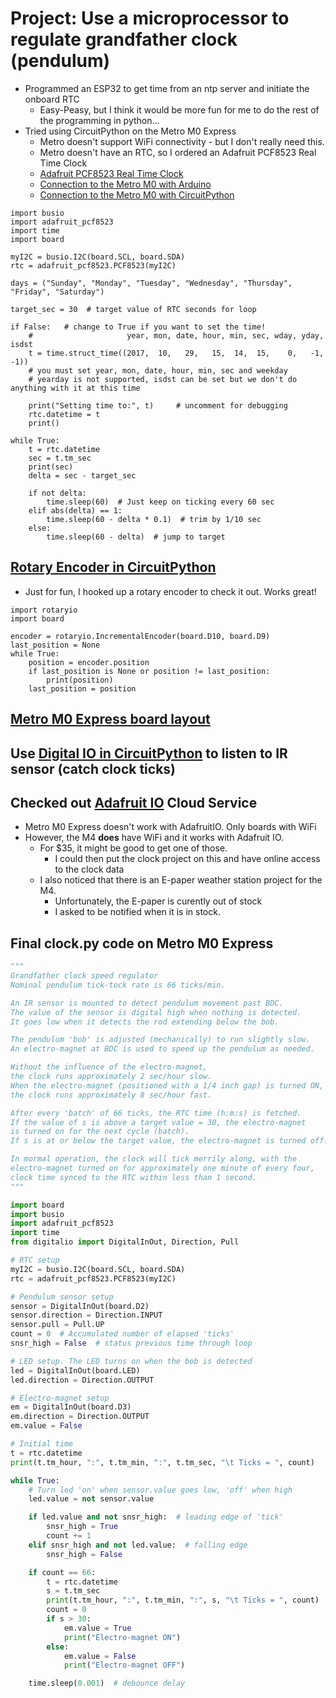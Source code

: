 # Project: Use a microprocessor to regulate grandfather clock (pendulum)
* Programmed an ESP32 to get time from an ntp server and initiate the onboard RTC
    * Easy-Peasy, but I think it would be more fun for me to do the rest of the programming in python...
* Tried using CircuitPython on the  Metro M0 Express
    * Metro doesn't support WiFi connectivity - but I don't really need this.
    * Metro doesn't have an RTC, so I ordered an Adafruit PCF8523 Real Time Clock
    * [Adafruit PCF8523 Real Time Clock](https://learn.adafruit.com/adafruit-pcf8523-real-time-clock)
    * [Connection to the Metro M0 with Arduino](https://learn.adafruit.com/adafruit-pcf8523-real-time-clock/rtc-with-arduino)
    * [Connection to the Metro M0 with CircuitPython](https://learn.adafruit.com/adafruit-pcf8523-real-time-clock/rtc-with-circuitpython)

``` CircuitPython
import busio
import adafruit_pcf8523
import time
import board

myI2C = busio.I2C(board.SCL, board.SDA)
rtc = adafruit_pcf8523.PCF8523(myI2C)

days = ("Sunday", "Monday", "Tuesday", "Wednesday", "Thursday", "Friday", "Saturday")

target_sec = 30  # target value of RTC seconds for loop

if False:   # change to True if you want to set the time!
    #                     year, mon, date, hour, min, sec, wday, yday, isdst
    t = time.struct_time((2017,  10,   29,   15,  14,  15,    0,   -1,    -1))
    # you must set year, mon, date, hour, min, sec and weekday
    # yearday is not supported, isdst can be set but we don't do anything with it at this time

    print("Setting time to:", t)     # uncomment for debugging
    rtc.datetime = t
    print()

while True:
    t = rtc.datetime
    sec = t.tm_sec
    print(sec)
    delta = sec - target_sec

    if not delta:
        time.sleep(60)  # Just keep on ticking every 60 sec
    elif abs(delta) == 1:
        time.sleep(60 - delta * 0.1)  # trim by 1/10 sec
    else:
        time.sleep(60 - delta)  # jump to target

```

## [Rotary Encoder in CircuitPython](https://learn.adafruit.com/rotary-encoder/circuitpython)

* Just for fun, I hooked up a rotary encoder to check it out. Works great!

``` CircuitPython
import rotaryio
import board

encoder = rotaryio.IncrementalEncoder(board.D10, board.D9)
last_position = None
while True:
    position = encoder.position
    if last_position is None or position != last_position:
        print(position)
    last_position = position
```
## [Metro M0 Express board layout](https://cdn-learn.adafruit.com/assets/assets/000/110/930/original/circuitpython_Adafruit_Metro_M0_Express_Pinout.png?1650392350)
## Use [Digital IO in CircuitPython](https://learn.adafruit.com/circuitpython-essentials/circuitpython-digital-in-out) to listen to IR sensor (catch clock ticks)
## Checked out [Adafruit IO](https://learn.adafruit.com/welcome-to-adafruit-io/what-is-adafruit-io) Cloud Service
* Metro M0 Express doesn't work with AdafruitIO. Only boards with WiFi
* However, the M4 **does** have WiFi and it works with Adafruit IO.
    * For $35, it might be good to get one of those.
        * I could then put the clock project on this and have online access to the clock data
    * I also noticed that there is an E-paper weather station project for the M4.
        * Unfortunately, the E-paper is curently out of stock
        * I asked to be notified when it is in stock.

## Final clock.py code on Metro M0 Express

``` Python
"""
Grandfather clock speed regulator
Nominal pendulum tick-tock rate is 66 ticks/min.

An IR sensor is mounted to detect pendulum movement past BDC.
The value of the sensor is digital high when nothing is detected.
It goes low when it detects the rod extending below the bob.

The pendulum 'bob' is adjusted (mechanically) to run slightly slow.
An electro-magnet at BDC is used to speed up the pendulum as needed.

Without the influence of the electro-magnet,
the clock runs approximately 2 sec/hour slow.
When the electro-magnet (positioned with a 1/4 inch gap) is turned ON,
the clock runs approximately 8 sec/hour fast.

After every 'batch' of 66 ticks, the RTC time (h:m:s) is fetched.
If the value of s is above a target value = 30, the electro-magnet
is turned on for the next cycle (batch).
If s is at or below the target value, the electro-magnet is turned off.

In mormal operation, the clock will tick merrily along, with the
electro-magnet turned on for approximately one minute of every four,
clock time synced to the RTC within less than 1 second.
"""

import board
import busio
import adafruit_pcf8523
import time
from digitalio import DigitalInOut, Direction, Pull

# RTC setup
myI2C = busio.I2C(board.SCL, board.SDA)
rtc = adafruit_pcf8523.PCF8523(myI2C)

# Pendulum sensor setup
sensor = DigitalInOut(board.D2)
sensor.direction = Direction.INPUT
sensor.pull = Pull.UP
count = 0  # Accumulated number of elapsed 'ticks'
snsr_high = False  # status previous time through loop

# LED setup. The LED turns on when the bob is detected
led = DigitalInOut(board.LED)
led.direction = Direction.OUTPUT

# Electro-magnet setup
em = DigitalInOut(board.D3)
em.direction = Direction.OUTPUT
em.value = False

# Initial time
t = rtc.datetime
print(t.tm_hour, ":", t.tm_min, ":", t.tm_sec, "\t Ticks = ", count)

while True:
    # Turn led 'on' when sensor.value goes low, 'off' when high
    led.value = not sensor.value

    if led.value and not snsr_high:  # leading edge of 'tick'
        snsr_high = True
        count += 1
    elif snsr_high and not led.value:  # falling edge
        snsr_high = False

    if count == 66:
        t = rtc.datetime
        s = t.tm_sec
        print(t.tm_hour, ":", t.tm_min, ":", s, "\t Ticks = ", count)
        count = 0
        if s > 30:
            em.value = True
            print("Electro-magnet ON")
        else:
            em.value = False
            print("Electro-magnet OFF")

    time.sleep(0.001)  # debounce delay

```

